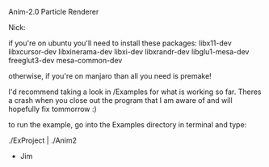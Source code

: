 Anim-2.0 Particle Renderer


Nick:

if you're on ubuntu you'll need to install these packages:
    libx11-dev libxcursor-dev libxinerama-dev libxi-dev libxrandr-dev libglu1-mesa-dev freeglut3-dev mesa-common-dev

otherwise, if you're on manjaro than all you need is premake!

I'd recommend taking a look in /Examples for what is working so far. 
Theres a crash when you close out the program that I am aware of and will hopefully fix tommorrow :)


to run the example, go into the Examples directory in terminal and type:

./ExProject | ./Anim2

- Jim